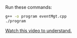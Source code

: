 Run these commands:

```sh
g++ -o program eventMgt.cpp
./program
```
[Watch this video to understand.](https://www.youtube.com/watch?v=e-qyghQxq68&ab_channel=gawd16)
